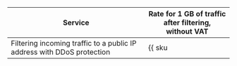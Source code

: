 | Service | Rate for 1 GB of traffic after filtering,<br>without VAT |
| ----- | ----- |
| Filtering incoming traffic to a public IP address with DDoS protection | {{ sku|USD|network.ingress.inet.antiddos.qrator|string }} |
